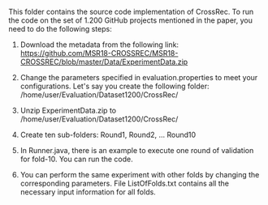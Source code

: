 This folder contains the source code implementation of CrossRec. To run the code on the set of 1.200 GitHub projects mentioned in the paper, you need to do the following steps: 

1. Download the metadata from the following link: https://github.com/MSR18-CROSSREC/MSR18-CROSSREC/blob/master/Data/ExperimentData.zip

2. Change the parameters specified in evaluation.properties to meet your configurations. Let's say you create the following folder: /home/user/Evaluation/Dataset1200/CrossRec/

3. Unzip ExperimentData.zip to /home/user/Evaluation/Dataset1200/CrossRec/

4. Create ten sub-folders: Round1, Round2, ... Round10

5. In Runner.java, there is an example to execute one round of validation for fold-10. You can run the code.

6. You can perform the same experiment with other folds by changing the corresponding parameters. File ListOfFolds.txt contains all the necessary input information for all folds.




